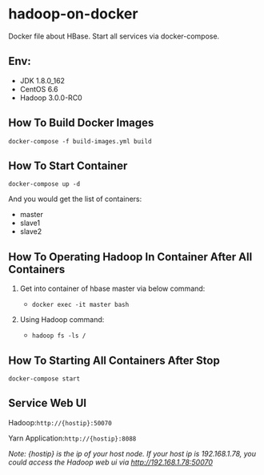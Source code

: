 # hadoop-on-docker
Docker file about HBase.
Start all services via docker-compose.


## Env:
* JDK 1.8.0_162
* CentOS 6.6
* Hadoop 3.0.0-RC0

## How To Build Docker Images
`docker-compose -f build-images.yml build`

## How To Start Container
`docker-compose up -d`

And you would get the list of containers:
* master
* slave1
* slave2

## How To Operating Hadoop In Container After All Containers
1. Get into container of hbase master via below command:
    * `docker exec -it master bash`

2. Using Hadoop command:
    * `hadoop fs -ls /`

## How To Starting All Containers After Stop
`docker-compose start`

## Service Web UI
Hadoop:`http://{hostip}:50070`

Yarn Application:`http://{hostip}:8088`

*Note: _{hostip}_ is the ip of your host node. If your host ip is 192.168.1.78, you could access the Hadoop web ui via _http://192.168.1.78:50070_*
